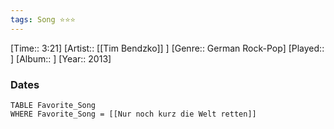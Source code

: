 ```yaml
---
tags: Song ⭐⭐⭐ 
---
```

[Time:: 3:21]
[Artist:: [[Tim Bendzko]] ]
[Genre:: German Rock-Pop]
[Played:: ]
[Album:: ]
[Year:: 2013]
### Dates
````dataview
TABLE Favorite_Song
WHERE Favorite_Song = [[Nur noch kurz die Welt retten]]
````